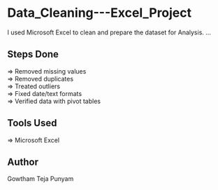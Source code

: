 # Data_Cleaning---Excel_Project
I used Microsoft Excel to clean and prepare the dataset for Analysis.
...

##  Steps Done
=> Removed missing values  
=> Removed duplicates  
=> Treated outliers  
=> Fixed date/text formats  
=> Verified data with pivot tables  


## Tools Used
=> Microsoft Excel  

##  Author
Gowtham Teja Punyam
